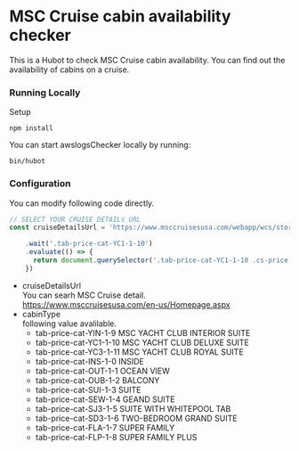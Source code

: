 # MSC Cruise cabin availability checker

This is a Hubot to check MSC Cruise cabin availability.
You can find out the availability of cabins on a cruise.

### Running Locally

Setup

```
npm install
```

You can start awslogsChecker locally by running:

```
bin/hubot
```

### Configuration

You can modify following code directly.


```javascript:scripts/index.js
// SELECT YOUR CRUISE DETAILs URL
const cruiseDetailsUrl = 'https://www.msccruisesusa.com/webapp/wcs/stores/servlet/CruiseDetailsCmd?storeId=12264&catalogId=10001&langId=-1004&partNumber=SV20190805GOAGOA&pageFrom=CruiseResults&listinoCode=B-SVCA91KNE&packageType=_&bestPrice=1138&composition=2,0,0,0';
```

```javascript:scripts/index.js
    .wait('.tab-price-cat-YC1-1-10')
    .evaluate(() => {
      return document.querySelector('.tab-price-cat-YC1-1-10 .cs-price').innerText;
    })
```

* cruiseDetailsUrl  
You can searh MSC Cruise detail.  
https://www.msccruisesusa.com/en-us/Homepage.aspx
* cabinType  
following value avalilable.
    * tab-price-cat-YIN-1-9 MSC YACHT CLUB INTERIOR SUITE
    * tab-price-cat-YC1-1-10 MSC YACHT CLUB DELUXE SUITE
    * tab-price-cat-YC3-1-11 MSC YACHT CLUB ROYAL SUITE
    * tab-price-cat-INS-1-0 INSIDE
    * tab-price-cat-OUT-1-1 OCEAN VIEW
    * tab-price-cat-OUB-1-2 BALCONY
    * tab-price-cat-SUI-1-3 SUITE
    * tab-price-cat-SEW-1-4 GEAND SUITE
    * tab-price-cat-SJ3-1-5 SUITE WITH WHITEPOOL TAB
    * tab-price-cat-SD3-1-6 TWO-BEDROOM GRAND SUITE
    * tab-price-cat-FLA-1-7 SUPER FAMILY
    * tab-price-cat-FLP-1-8 SUPER FAMILY PLUS

